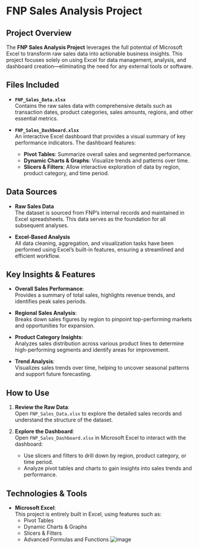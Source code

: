 # FNP Sales Analysis Project

## Project Overview
The **FNP Sales Analysis Project** leverages the full potential of Microsoft Excel to transform raw sales data into actionable business insights. This project focuses solely on using Excel for data management, analysis, and dashboard creation—eliminating the need for any external tools or software.

## Files Included
- **`FNP_Sales_Data.xlsx`**  
  Contains the raw sales data with comprehensive details such as transaction dates, product categories, sales amounts, regions, and other essential metrics.

- **`FNP_Sales_Dashboard.xlsx`**  
  An interactive Excel dashboard that provides a visual summary of key performance indicators. The dashboard features:
  - **Pivot Tables**: Summarize overall sales and segmented performance.
  - **Dynamic Charts & Graphs**: Visualize trends and patterns over time.
  - **Slicers & Filters**: Allow interactive exploration of data by region, product category, and time period.

## Data Sources
- **Raw Sales Data**  
  The dataset is sourced from FNP’s internal records and maintained in Excel spreadsheets. This data serves as the foundation for all subsequent analyses.

- **Excel-Based Analysis**  
  All data cleaning, aggregation, and visualization tasks have been performed using Excel’s built-in features, ensuring a streamlined and efficient workflow.

## Key Insights & Features
- **Overall Sales Performance**:  
  Provides a summary of total sales, highlights revenue trends, and identifies peak sales periods.

- **Regional Sales Analysis**:  
  Breaks down sales figures by region to pinpoint top-performing markets and opportunities for expansion.

- **Product Category Insights**:  
  Analyzes sales distribution across various product lines to determine high-performing segments and identify areas for improvement.

- **Trend Analysis**:  
  Visualizes sales trends over time, helping to uncover seasonal patterns and support future forecasting.

## How to Use
1. **Review the Raw Data**:  
   Open `FNP_Sales_Data.xlsx` to explore the detailed sales records and understand the structure of the dataset.

2. **Explore the Dashboard**:  
   Open `FNP_Sales_Dashboard.xlsx` in Microsoft Excel to interact with the dashboard:
   - Use slicers and filters to drill down by region, product category, or time period.
   - Analyze pivot tables and charts to gain insights into sales trends and performance.

## Technologies & Tools
- **Microsoft Excel**:  
  This project is entirely built in Excel, using features such as:
  - Pivot Tables
  - Dynamic Charts & Graphs
  - Slicers & Filters
  - Advanced Formulas and Functions
![image](https://github.com/user-attachments/assets/a0fd43a8-b5f8-4395-810e-13ca3e535850)
